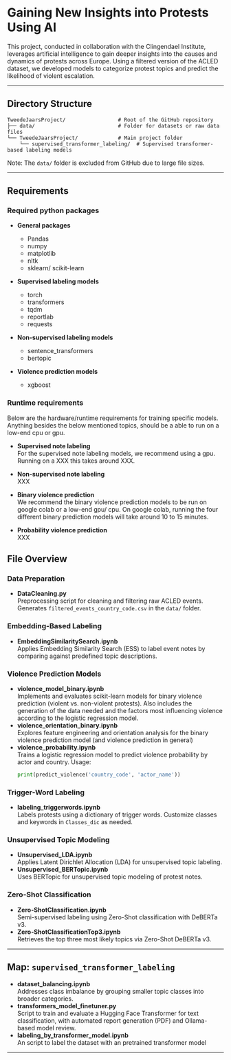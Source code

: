 # Gaining New Insights into Protests Using AI

This project, conducted in collaboration with the Clingendael Institute, leverages artificial intelligence to gain deeper insights into the causes and dynamics of protests across Europe. Using a filtered version of the ACLED dataset, we developed models to categorize protest topics and predict the likelihood of violent escalation.

---

## Directory Structure
```
TweedeJaarsProject/                 # Root of the GitHub repository
├── data/                           # Folder for datasets or raw data files
└── TweedeJaarsProject/             # Main project folder
    └── supervised_transformer_labeling/  # Supervised transformer-based labeling models
``` 

Note: The `data/` folder is excluded from GitHub due to large file sizes.

---

## Requirements
### Required python packages
- **General packages**  
  - Pandas
  - numpy
  - matplotlib
  - nltk
  - sklearn/ scikit-learn

- **Supervised labeling models**  
  - torch
  - transformers
  - tqdm
  - reportlab
  - requests

- **Non-supervised labeling models**  
  - sentence_transformers
  - bertopic

- **Violence prediction models**  
  - xgboost

### Runtime requirements
Below are the hardware/runtime requirements for training specific models. Anything besides the below mentioned topics, should be a able to run on a low-end cpu or gpu.
- **Supervised note labeling**  
  For the supervised note labeling models, we recommend using a gpu. Running on a XXX this takes around XXX.

- **Non-supervised note labeling**  
  XXX

- **Binary violence prediction**  
  We recommend the binary violence prediction models to be run on google colab or a low-end gpu/ cpu. On google colab, running the four different binary prediction models will take around 10 to 15 minutes.

- **Probability violence prediction**  
  XXX

## File Overview

### Data Preparation
- **DataCleaning.py**  
  Preprocessing script for cleaning and filtering raw ACLED events. Generates `filtered_events_country_code.csv` in the `data/` folder.

### Embedding-Based Labeling
- **EmbeddingSimilaritySearch.ipynb**  
  Applies Embedding Similarity Search (ESS) to label event notes by comparing against predefined topic descriptions.

### Violence Prediction Models
- **violence_model_binary.ipynb**  
  Implements and evaluates scikit-learn models for binary violence prediction (violent vs. non-violent protests). Also includes the generation of the data needed and the
  factors most influencing violence according to the logistic regression model.
- **violence_orientation_binary.ipynb**  
  Explores feature engineering and orientation analysis for the binary violence prediction model (and violence prediction in general)
- **violence_probability.ipynb**  
  Trains a logistic regression model to predict violence probability by actor and country. Usage:
  ```python
  print(predict_violence('country_code', 'actor_name'))
  ```

### Trigger-Word Labeling
- **labeling_triggerwords.ipynb**  
  Labels protests using a dictionary of trigger words. Customize classes and keywords in `Classes_dic` as needed.

### Unsupervised Topic Modeling
- **Unsupervised_LDA.ipynb**  
  Applies Latent Dirichlet Allocation (LDA) for unsupervised topic labeling.
- **Unsupervised_BERTopic.ipynb**  
  Uses BERTopic for unsupervised topic modeling of protest notes.

### Zero-Shot Classification
- **Zero-ShotClassification.ipynb**  
  Semi-supervised labeling using Zero-Shot classification with DeBERTa v3.
- **Zero-ShotClassificationTop3.ipynb**  
  Retrieves the top three most likely topics via Zero-Shot DeBERTa v3.

---

## Map: `supervised_transformer_labeling`

- **dataset_balancing.ipynb**  
  Addresses class imbalance by grouping smaller topic classes into broader categories.
- **transformers_model_finetuner.py**  
  Script to train and evaluate a Hugging Face Transformer for text classification, with automated report generation (PDF) and Ollama-based model review.
- **labeling_by_transformer_model.ipynb**  
  An script to label the dataset with an pretrained transformer model

---